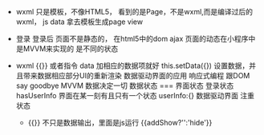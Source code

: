 - wxml 只是模板，不像HTML5，
看到的是Page，不是wxml,而是编译过后的wxml，
js data 拿去模板生成page view
- 登录    登录后
页面不是静态的， 在html5中的dom ajax
页面的动态在小程序中是MVVM来实现的  是不同的状态
- wxml {{}} 或者指令 data 加相应的数据项就好
  this.setData({}) 设置数据，并且带来数据相应部分UI的重新渲染
  数据驱动界面的应用 响应式编程 
  跟DOM say goodbye
  MVVM  数据决定一切
  数据状态 === 界面状态
  登录状态 hasUserInfo 界面在某一刻有且只有一个状态 
  userInfo:{}  数据驱动界面
  注重状态

  - {{}} 不只是数据输出，里面是js运行
  {{addShow?'':'hide'}} 